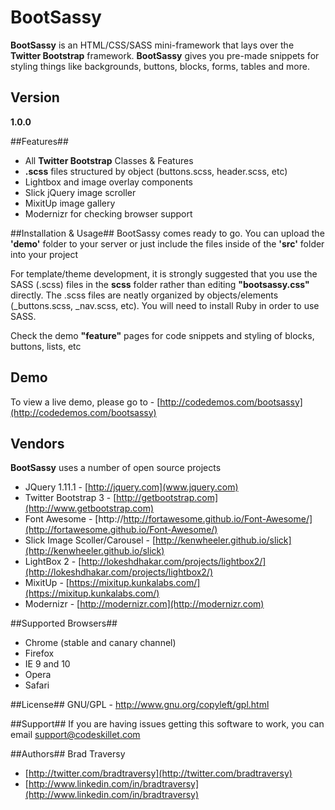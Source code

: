 # BootSassy #

**BootSassy** is an HTML/CSS/SASS mini-framework that lays over the **Twitter Bootstrap** framework. **BootSassy** gives you pre-made snippets for styling things like backgrounds, buttons, blocks, forms, tables and more.


## Version ##
**1.0.0**


##Features##

* All **Twitter Bootstrap** Classes & Features
* **.scss** files structured by object (buttons.scss, header.scss, etc)
* Lightbox and image overlay components
* Slick jQuery image scroller
* MixitUp image gallery
* Modernizr for checking browser support

##Installation & Usage##
BootSassy comes ready to go. You can upload the **'demo'** folder to your server or just include the files inside of the **'src'** folder into your project

For template/theme development, it is strongly suggested that you use the SASS (.scss) files in the **scss** folder rather than editing **"bootsassy.css"** directly. The .scss files are neatly organized by objects/elements (_buttons.scss, _nav.scss, etc). You will need to install Ruby in order to use SASS.

Check the demo **"feature"** pages for code snippets and styling of blocks, buttons, lists, etc

## Demo ##
To view a live demo, please go to - [http://codedemos.com/bootsassy](http://codedemos.com/bootsassy)

## Vendors ##
**BootSassy** uses a number of open source projects

* JQuery 1.11.1 - [http://jquery.com](www.jquery.com)
* Twitter Bootstrap 3 - [http://getbootstrap.com](http://www.getbootstrap.com)
* Font Awesome - [http://http://fortawesome.github.io/Font-Awesome/](http://fortawesome.github.io/Font-Awesome/)
* Slick Image Scoller/Carousel - [http://kenwheeler.github.io/slick](http://kenwheeler.github.io/slick)
* LightBox 2 - [http://lokeshdhakar.com/projects/lightbox2/](http://lokeshdhakar.com/projects/lightbox2/)
* MixitUp - [https://mixitup.kunkalabs.com/](https://mixitup.kunkalabs.com/)
* Modernizr - [http://modernizr.com](http://modernizr.com)

##Supported Browsers##
* Chrome (stable and canary channel)
* Firefox
* IE 9 and 10
* Opera
* Safari

##License##
GNU/GPL - http://www.gnu.org/copyleft/gpl.html

##Support##
If you are having issues getting this software to work, you can email support@codeskillet.com

##Authors##
Brad Traversy

* [http://twitter.com/bradtraversy](http://twitter.com/bradtraversy)
* [http://www.linkedin.com/in/bradtraversy](http://www.linkedin.com/in/bradtraversy)